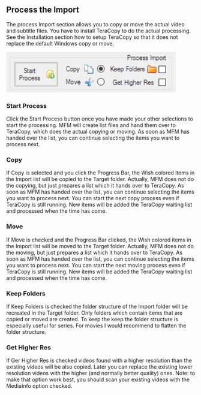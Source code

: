 ## Process the Import

The process Import section allows you to copy or move the actual video and subtitle files.  You have to install TeraCopy to do the actual processing.  See the Installation section how to setup TeraCopy so that it does not replace the default Windows copy or move.

![](ProcessImport.jpg)

### Start Process
Click the Start Process button once you have made your other selections to start the processing.  MFM will create list files and hand them over to TeraCopy, which does the actual copying or moving.  As soon as MFM has handed over the list, you can continue selecting the items you want to process next.

### Copy
If Copy is selected and you click the Progress Bar, the Wish colored items in the Import list will be copied to the Target folder.  Actually, MFM does not do the copying, but just prepares a list which it hands over to TeraCopy.  As soon as MFM has handed over the list, you can continue selecting the items you want to process next.  You can start the next copy process even if TeraCopy is still running.  New items will be added the TeraCopy waiting list and processed when the time has come.

### Move
If Move is checked and the Progress Bar clicked, the Wish colored items in the Import list will be moved to the Target folder.  Actually, MFM does not do the moving, but just prepares a list which it hands over to TeraCopy.  As soon as MFM has handed over the list, you can continue selecting the items you want to process next.  You can start the next moving process even if TeraCopy is still running.  New items will be added the TeraCopy waiting list and processed when the time has come.

### Keep Folders
If Keep Folders is checked the folder structure of the Import folder will be recreated in the Target folder.  Only folders which contain items that are copied or moved are created.  To keep the keep the folder structure is especially useful for series.  For movies I would recommend to flatten the folder structure.

### Get Higher Res
If Ger Higher Res is checked videos found with a higher resolution than the existing videos will be also copied.  Later you can replace the existing lower resolution videos with the higher (and normally better quality) ones.  Note: to make that option work best, you should scan your existing videos with the MediaInfo option checked.
